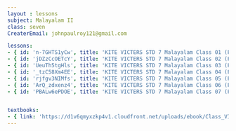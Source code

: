 ```yaml
--- 
layout : lessons 
subject: Malayalam II
class: seven
CreaterEmail: johnpaulroy121@gmail.com

lessons: 
- { id: 'n-7GHTS1yCw', title: 'KITE VICTERS STD 7 Malayalam Class 01 (First Bell-ഫസ്റ്റ് ബെല്‍)' }
- { id: 'jDZzCcOETcY', title: 'KITE VICTERS STD 7 Malayalam Class 02 (First Bell-ഫസ്റ്റ് ബെല്‍)' }
- { id: 'UeuTh5tgHls', title: 'KITE VICTERS STD 7 Malayalam Class 03 (First Bell-ഫസ്റ്റ് ബെല്‍)' }
- { id: '_tzC58Xm4EE', title: 'KITE VICTERS STD 7 Malayalam Class 04 (First Bell-ഫസ്റ്റ് ബെല്‍)' }
- { id: 'rjfgv3NIMfs', title: 'KITE VICTERS STD 7 Malayalam Class 05 (First Bell-ഫസ്റ്റ് ബെല്‍)' }
- { id: 'ArQ_zdxenz4', title: 'KITE VICTERS STD 7 Malayalam Class 06 (First Bell-ഫസ്റ്റ് ബെല്‍)' }
- { id: 'PBALw6ePDOE', title: 'KITE VICTERS STD 7 Malayalam Class 07 (First Bell-ഫസ്റ്റ് ബെല്‍)' }


textbooks:
- { link: 'https://d1v6qmyxzkp4v1.cloudfront.net/uploads/ebook/Class_VII/Malayalam_BT/MalayalamBT.pdf', title: 'Malayalam II' , medium: ' ' }
---
```


